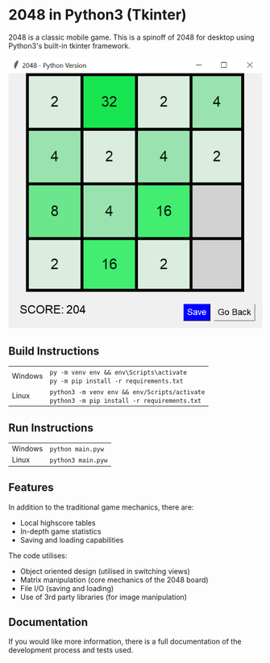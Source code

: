# 2048 in Python3 (Tkinter)

2048 is a classic mobile game. This is a spinoff of 2048 for desktop using Python3's built-in tkinter framework.

<img alt=2048_preview src=images/2048preview.png>


## Build Instructions
<table>
    <tr>
        <td>Windows</td>
        <td><code>py -m venv env && env\Scripts\activate </code><br><code>py -m pip install -r requirements.txt</code></td>
    </tr>
    <tr>
        <td>Linux</td>
        <td><code>python3 -m venv env && env/Scripts/activate</code><br><code>python3 -m pip install -r requirements.txt</code></td>
    </tr>
</table>

## Run Instructions
<table>
    <tr>
        <td>Windows</td>
        <td><code>python main.pyw</code></td>
    </tr>
    <tr>
        <td>Linux</td>
        <td><code>python3 main.pyw</code></td>
    </tr>
</table>


## Features
In addition to the traditional game mechanics, there are:
* Local highscore tables
* In-depth game statistics
* Saving and loading capabilities

The code utilises:
* Object oriented design (utilised in switching views)
* Matrix manipulation (core mechanics of the 2048 board)
* File I/O (saving and loading)
* Use of 3rd party libraries (for image manipulation)

## Documentation
If you would like more information, there is a full documentation of the development process and tests used.
